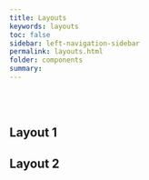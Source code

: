 ```yaml
---
title: Layouts
keywords: layouts
toc: false
sidebar: left-navigation-sidebar
permalink: layouts.html
folder: components
summary:
---
```


<br><br>
<div class="fd-card-group fd-card-group--2col docs-cards">
    <a class="fd-card" role="button">
        <div class="fd-card__content fd-has-text-align-center">
             <h2 class="fd-card__header">
                 Layout 1
             </h2>
        </div>
    </a>
    <a class="fd-card" role="button">
        <div class="fd-card__content fd-has-text-align-center">
             <h2 class="fd-card__header">
                 Layout 2
             </h2>
        </div>
    </a>
</div>

